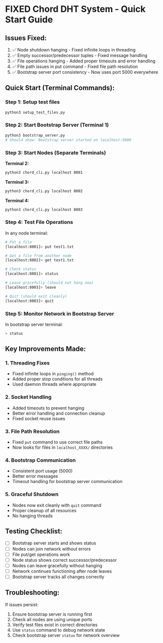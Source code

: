 # FIXED Chord DHT System - Quick Start Guide

## Issues Fixed:
1. ✅ Node shutdown hanging - Fixed infinite loops in threading
2. ✅ Empty successor/predecessor tuples - Fixed message handling
3. ✅ File operations hanging - Added proper timeouts and error handling
4. ✅ File path issues in put command - Fixed file path resolution
5. ✅ Bootstrap server port consistency - Now uses port 5000 everywhere

## Quick Start (Terminal Commands):

### Step 1: Setup test files
```bash
python3 setup_test_files.py
```

### Step 2: Start Bootstrap Server (Terminal 1)
```bash
python3 bootstrap_server.py
# Should show: Bootstrap server started on localhost:5000
```

### Step 3: Start Nodes (Separate Terminals)

**Terminal 2:**
```bash
python3 chord_cli.py localhost 8001
```

**Terminal 3:**
```bash
python3 chord_cli.py localhost 8002
```

**Terminal 4:**
```bash
python3 chord_cli.py localhost 8003
```

### Step 4: Test File Operations

In any node terminal:
```bash
# Put a file
[localhost:8001]> put test1.txt

# Get a file from another node
[localhost:8002]> get test1.txt

# Check status
[localhost:8001]> status

# Leave gracefully (should not hang now)
[localhost:8003]> leave

# Quit (should exit cleanly)
[localhost:8003]> quit
```

### Step 5: Monitor Network in Bootstrap Server

In bootstrap server terminal:
```bash
> status
```

## Key Improvements Made:

### 1. Threading Fixes
- Fixed infinite loops in `pinging()` method
- Added proper stop conditions for all threads
- Used daemon threads where appropriate

### 2. Socket Handling
- Added timeouts to prevent hanging
- Better error handling and connection cleanup
- Fixed socket reuse issues

### 3. File Path Resolution  
- Fixed `put` command to use correct file paths
- Now looks for files in `localhost_XXXX/` directories

### 4. Bootstrap Communication
- Consistent port usage (5000)
- Better error messages
- Timeout handling for bootstrap server communication

### 5. Graceful Shutdown
- Nodes now exit cleanly with `quit` command
- Proper cleanup of all resources
- No hanging threads

## Testing Checklist:

- [ ] Bootstrap server starts and shows status
- [ ] Nodes can join network without errors
- [ ] File put/get operations work
- [ ] Node status shows correct successor/predecessor
- [ ] Nodes can leave gracefully without hanging
- [ ] Network continues functioning after node leaves
- [ ] Bootstrap server tracks all changes correctly

## Troubleshooting:

If issues persist:
1. Ensure bootstrap server is running first
2. Check all nodes are using unique ports
3. Verify test files exist in correct directories
4. Use `status` command to debug network state
5. Check bootstrap server `status` for network overview
